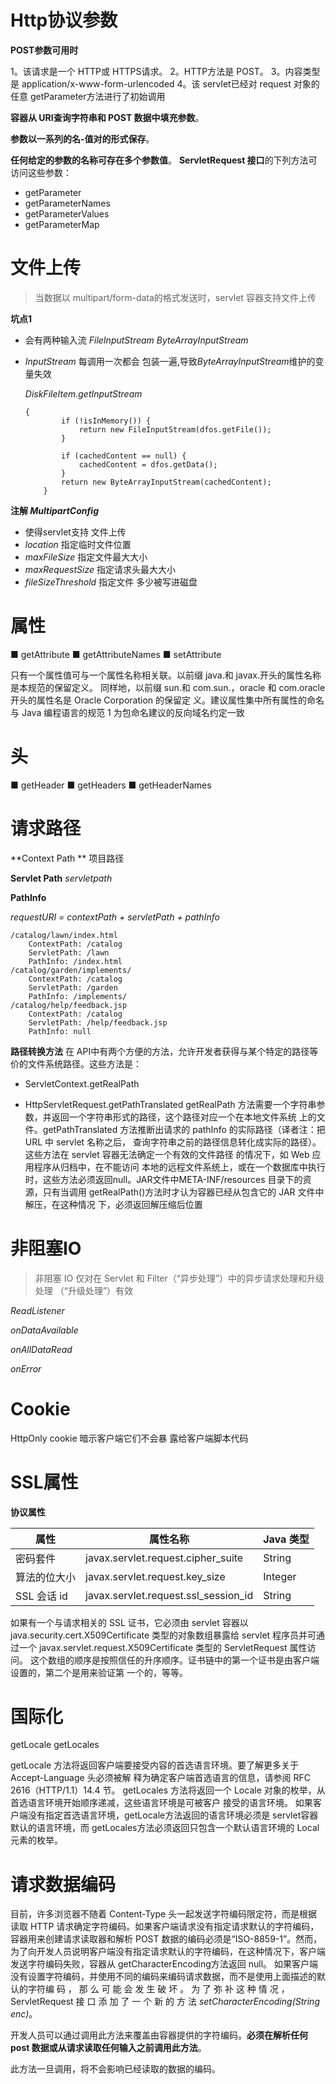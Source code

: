 # Http协议参数

**POST参数可用时**

1。该请求是一个 HTTP或 HTTPS请求。
2。HTTP方法是 POST。
3。内容类型是 application/x-www-form-urlencoded
4。该 servlet已经对 request 对象的任意 getParameter方法进行了初始调用



**容器从 URI查询字符串和 POST 数据中填充参数**。

**参数以一系列的名-值对的形式保存**。

**任何给定的参数的名称可存在多个参数值**。
**ServletRequest 接口**的下列方法可访问这些参数：

* getParameter
* getParameterNames
* getParameterValues
* getParameterMap

# 文件上传

> 当数据以 multipart/form-data的格式发送时，servlet 容器支持文件上传

**坑点1**

* 会有两种输入流 *FileInputStream* *ByteArrayInputStream*

* *InputStream* 每调用一次都会 包装一遍,导致*ByteArrayInputStream*维护的变量失效

    *DiskFileItem.getInputStream*

    ```
    {
            if (!isInMemory()) {
                return new FileInputStream(dfos.getFile());
            }
    
            if (cachedContent == null) {
                cachedContent = dfos.getData();
            }
            return new ByteArrayInputStream(cachedContent);
        }
    ```

    

**注解 *MultipartConfig***

* 使得servlet支持 文件上传
* *location* 指定临时文件位置
* *maxFileSize* 指定文件最大大小
* *maxRequestSize* 指定请求头最大大小
* *fileSizeThreshold* 指定文件 多少被写进磁盘



# 属性

■ getAttribute
■ getAttributeNames
■ setAttribute

只有一个属性值可与一个属性名称相关联。以前缀 java.和 javax.开头的属性名称是本规范的保留定义。
同样地，以前缀 sun.和 com.sun.，oracle 和 com.oracle 开头的属性名是 Oracle Corporation 的保留定
义。建议属性集中所有属性的命名与 Java 编程语言的规范 1 为包命名建议的反向域名约定一致





# 头

■ getHeader
■ getHeaders
■ getHeaderNames





# 请求路径

**Context Path ** 项目路径

**Servlet Path** *servletpath*

**PathInfo**

*requestURI = contextPath + servletPath + pathInfo*

```
/catalog/lawn/index.html 
	ContextPath: /catalog
	ServletPath: /lawn
	PathInfo: /index.html
/catalog/garden/implements/ 
	ContextPath: /catalog
	ServletPath: /garden
	PathInfo: /implements/
/catalog/help/feedback.jsp 
	ContextPath: /catalog
	ServletPath: /help/feedback.jsp
	PathInfo: null
```



**路径转换方法**
在 API中有两个方便的方法，允许开发者获得与某个特定的路径等价的文件系统路径。这些方法是：

* ServletContext.getRealPath

* HttpServletRequest.getPathTranslated
    getRealPath 方法需要一个字符串参数，并返回一个字符串形式的路径，这个路径对应一个在本地文件系统
    上的文件。getPathTranslated 方法推断出请求的 pathInfo 的实际路径（译者注：把 URL 中 servlet 名称之后，
    查询字符串之前的路径信息转化成实际的路径）。
    这些方法在 servlet 容器无法确定一个有效的文件路径 的情况下，如 Web 应用程序从归档中，在不能访问
    本地的远程文件系统上，或在一个数据库中执行时，这些方法必须返回null。JAR文件中META-INF/resources
    目录下的资源，只有当调用 getRealPath()方法时才认为容器已经从包含它的 JAR 文件中解压，在这种情况
    下，必须返回解压缩后位置

# 非阻塞IO

> 非阻塞 IO 仅对在 Servlet 和 Filter（“异步处理”）中的异步请求处理和升级处理
> （“升级处理”）有效

*ReadListener*

*onDataAvailable*

*onAllDataRead*

*onError*





# Cookie

HttpOnly cookie 暗示客户端它们不会暴
露给客户端脚本代码





# SSL属性

**协议属性**

| 属性         | 属性名称                             | Java 类型 |
| ------------ | ------------------------------------ | --------- |
| 密码套件     | javax.servlet.request.cipher_suite   | String    |
| 算法的位大小 | javax.servlet.request.key_size       | Integer   |
| SSL 会话 id  | javax.servlet.request.ssl_session_id | String    |

如果有一个与请求相关的 SSL 证书，它必须由 servlet 容器以 java.security.cert.X509Certificate 类型的对象数组暴露给 servlet 程序员并可通过一个 javax.servlet.request.X509Certificate 类型的 ServletRequest 属性访问。
这个数组的顺序是按照信任的升序顺序。证书链中的第一个证书是由客户端设置的，第二个是用来验证第
一个的，等等。





# 国际化

getLocale
getLocales

 getLocale 方法将返回客户端要接受内容的首选语言环境。要了解更多关于 Accept-Language 头必须被解
释为确定客户端首选语言的信息，请参阅 RFC 2616（HTTP/1.1）14.4 节。
getLocales 方法将返回一个 Locale 对象的枚举，从首选语言环境开始顺序递减，这些语言环境是可被客户
接受的语言环境。
如果客户端没有指定首选语言环境，getLocale方法返回的语言环境必须是 servlet容器默认的语言环境，而
getLocales方法必须返回只包含一个默认语言环境的 Local 元素的枚举。







# 请求数据编码

目前，许多浏览器不随着 Content-Type 头一起发送字符编码限定符，而是根据读取 HTTP 请求确定字符编码。如果客户端请求没有指定请求默认的字符编码，容器用来创建请求读取器和解析 POST 数据的编码必须是“ISO-8859-1”。然而，为了向开发人员说明客户端没有指定请求默认的字符编码，在这种情况下，客户端发送字符编码失败，容器从 getCharacterEncoding方法返回 null。
如果客户端没有设置字符编码，并使用不同的编码来编码请求数据，而不是使用上面描述的默认的字符编
码 ， 那 么 可 能 会 发 生 破 坏 。 为 了 弥 补 这 种 情 况 ， ServletRequest 接 口 添 加 了 一 个 新 的 方 法
*setCharacterEncoding(String enc)*。

开发人员可以通过调用此方法来覆盖由容器提供的字符编码。**必须在解析任何 post 数据或从请求读取任何输入之前调用此方法**。

此方法一旦调用，将不会影响已经读取的数据的编码。

